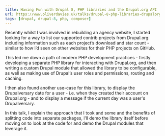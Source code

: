 ```yaml
---
title: Having Fun with Drupal 8, PHP libraries and the Drupal.org API
url: https://www.oliverdavies.uk/talks/drupal-8-php-libraries-drupalorg-api
tags: [drupal, drupal-8, php, composer]
---
```


Recently whilst I was involved in rebuilding an agency website, I started
looking for a way to list our supported contrib projects from Drupal.org
including information such as each project’s download and star count - similar
to how I’d seen on other websites for their PHP projects on GitHub.

This led me down a path of modern PHP development practices - firstly developing
a separate PHP library for interacting with Drupal.org, and then writing a
custom Drupal module that allowed the library to be configurable, as well as
making use of Drupal’s user roles and permissions, routing and caching.

I then also found another use-case for this library, to display the
Drupalversary date for a user - i.e. when they created their account on
Drupal.org - and to display a message if the current day was a user's
Drupalversary.

In this talk, I explain the approach that I took and some and the benefits of
splitting code into separate packages, I'll demo the library itself before
moving on to look at the code for and demo the Drupal modules that leverage it.
